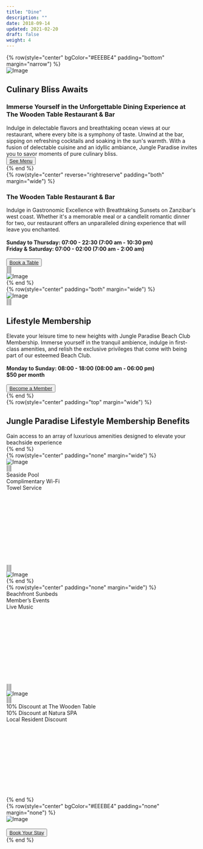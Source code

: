 ```yaml
---
title: "Dine"
description: ""
date: 2018-09-14
updated: 2021-02-20
draft: false
weight: 4
---
```


<!-- section 1 (header) -->

{% row(style="center" bgColor="#EEEBE4" padding="bottom" margin="narrow") %}

<div class="container mx-auto">

![Image](./img/dine_header.png#mx-auto)

## Culinary Bliss Awaits

### Immerse Yourself in the Unforgettable Dining Experience at The Wooden Table Restaurant & Bar

<p class="max-w-6xl mx-auto"> Indulge in delectable flavors and breathtaking ocean views at our restaurant, where every bite is a symphony of taste. Unwind at the bar, sipping on refreshing cocktails and soaking in the sun's warmth. With a fusion of delectable cuisine and an idyllic ambiance, Jungle Paradise invites you to savor moments of pure culinary bliss.</p>

<button><a href="https://github.com/threefoldfoundation/www_jungle_paradise/files/12302872/WOODENTABLEMENU.pdf.zip" target="_blank">See Menu</a></button>
</div>

{% end %}

<!-- section 2 -->

<div class="container mx-auto">

{% row(style="center" reverse="rightreserve" padding="both" margin="wide") %}

### The Wooden Table Restaurant & Bar

Indulge in Gastronomic Excellence with Breathtaking Sunsets on Zanzibar's west coast. Whether it's a memorable meal or a candlelit romantic dinner for two, our restaurant offers an unparalleled dining experience that will leave you enchanted.

<br>

**Sunday to Thursday: 07:00 - 22:30 (7:00 am - 10:30 pm)**

**Friday & Saturday: 07:00 - 02:00 (7:00 am - 2:00 am)**

<br>

<button><a href="mailto:info@jungleparadise.tf" target="_blank">Book a Table</a></button>

|||

![Image](./img/restaurant.png#mx-auto)

{% end %}

</div>

<!-- section 3 -->

<div class="myColor">

<div class="container mx-auto">

{% row(style="center" padding="both" margin="wide") %}

![Image](./img/lifestyle.png#mx-auto)

|||

## Lifestyle Membership

Elevate your leisure time to new heights with Jungle Paradise Beach Club Membership. Immerse yourself in the tranquil ambience, indulge in first-class amenities, and relish the exclusive privileges that come with being part of our esteemed Beach Club.

<br />

**Monday to Sunday: 08:00 - 18:00 (08:00 am - 06:00 pm)**

**$50 per month**

<br />

<button><a href="mailto:info@jungleparadise.tf" target="_blank">Become a Member</a></button>

{% end %}

</div>
</div>

<!-- section 4 -->

<div class="container mx-auto">

{% row(style="center" padding="top" margin="wide") %}

## Jungle Paradise Lifestyle Membership Benefits

Gain access to an array of luxurious amenities designed to elevate your beachside experience

{% end %}

{% row(style="center" padding="none" margin="wide") %}

![Image](./img/lifestyle1.png#fill)

|||

<div class="flex flex-col justify-center myColor" style="height: 245px" >

Seaside Pool

Complimentary Wi-Fi

Towel Service

</div>

|||

![Image](./img/lifestyle3.png#fill)

{% end %}

{% row(style="center" padding="none" margin="wide") %}

<div class="flex flex-col justify-center myColor" style="height: 245px" >

Beachfront Sunbeds

Member’s Events

Live Music

</div>

|||

![Image](./img/lifestyle2.png#fill)

|||

<div class="flex flex-col justify-center myColor" style="height: 245px" >

10% Discount at The Wooden Table

10% Discount at Natura SPA

Local Resident Discount

</div>
{% end %}

<br>

</div>

{% row(style="center" bgColor="#EEEBE4" padding="none" margin="none") %}

![Image](./img/dine_bottom.png#fill)

<br>

<button class="mb-8"><a href="mailto:info@jungleparadise.tf" target="_blank">Book Your Stay</a></button>

{% end %}

<style>
p {
    margin: 0px;
}
</style>

